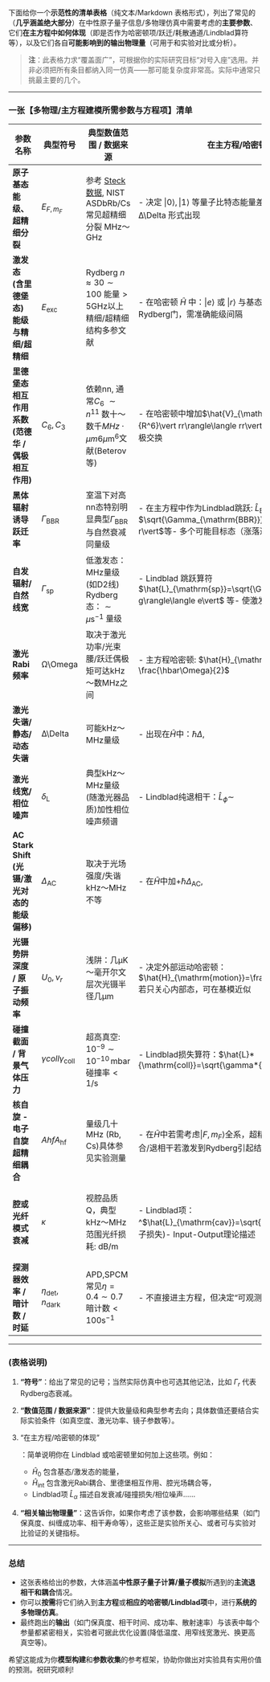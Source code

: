 下面给你一个**示范性的清单表格**（纯文本/Markdown 表格形式），列出了常见的（**几乎涵盖绝大部分**）在中性原子量子信息/多物理仿真中需要考虑的**主要参数**、它们**在主方程中如何体现**（即是否作为哈密顿项/跃迁/耗散通道/Lindblad算符等），以及它们各自**可能影响到的输出物理量**（可用于和实验对比或分析）。

> **注**：此表格力求“覆盖面广”，可根据你的实际研究目标“对号入座”选用。并非必须把所有条目都纳入同一仿真——那可能复杂度非常高。实际中通常只挑最主要的几个。

------

### 一张【多物理/主方程建模所需参数与方程项】清单

| **参数名称**                                     | **典型符号**                            | **典型数值范围 / 数据来源**                                  | **在主方程/哈密顿中的体现**                                  | **相关输出物理量**                                           |
| ------------------------------------------------ | --------------------------------------- | ------------------------------------------------------------ | ------------------------------------------------------------ | ------------------------------------------------------------ |
| **原子基态能级、超精细分裂**                     | $E_{F,m_F}$                             | 参考 [Steck 数据](http://steck.us/alkalidata/), NIST ASDbRb/Cs常见超精细分裂 MHz～GHz | - 决定 $\vert 0\rangle,\vert 1\rangle$ 等量子比特态能量差 - 主方程中以 $\omega_{01} 或$失谐 Δ\Delta 形式出现 | 门操作/跃迁共振条件；量子比特频率；叠加态相位演化            |
| **激发态 (含里德堡态) 能级与精细/超精细**        | $E_{\mathrm{exc}}$                      | Rydberg $n\approx 30\sim100$ 能量$> 5\mathrm{GHz}$以上精细/超精细结构多参文献 | - 在哈密顿 $\hat{H}$ 中：$\vert e\rangle$ 或 $\vert r\rangle$ 与基态间的光场耦合项 - 若做Rydberg门，需准确能级间隔 | Rydberg门保真度, 单光子发射频率, 范德华相互作用强度等        |
| **里德堡态相互作用系数 (范德华 / 偶极相互作用)** | $C_6, C_3$                              | 依赖nn, 通常$C_6$ $\sim n^{11}$ 数十～数千$MHz·μm6\mu\mathrm{m}^6$文献(Beterov等) | - 在哈密顿中增加$\hat{V}_{\mathrm{int}}= \frac{C_6}{R^6}\vert rr\rangle\langle rr\vert$等- 表征Rydberg阻塞、偶极交换 | 二原子(或多原子)门操作成功率/保真度；Rydberg阻塞半径；多体相图 |
| **黑体辐射诱导跃迁率**                           | $\Gamma_{\mathrm{BBR}}$                 | 室温下对高nn态特别明显典型$\Gamma_{\mathrm{BBR}}$与自然衰减同量级 | - 在主方程中作为Lindblad跳跃: $\hat{L}_{\mathrm{BBR}}$ = $\sqrt{\Gamma_{\mathrm{BBR}}}\,\vert e'\rangle\langle r\vert$等- 多个可能目标态（涨落过程） | 里德堡态寿命/稳定性下降；门操作中途衰减；远程纠缠保真度折损  |
| **自发辐射/自然线宽**                            | $\Gamma_{\mathrm{sp}}$                  | 低激发态：MHz量级 (如D2线)<br/>Rydberg态：$\sim\mu\mathrm{s}^{-1}$ 量级 | - Lindblad 跳跃算符 $\hat{L}_{\mathrm{sp}}=\sqrt{\Gamma_{\mathrm{sp}}}\,\vert g\rangle\langle e\vert$ 等- 使激发态概率衰减 | 原子/腔/光纤中的单光子发射；门保真度；时间演化曲线中激发态布居衰减 |
| **激光 Rabi 频率**                               | Ω\Omega                                 | 取决于激光功率/光束腰/跃迁偶极矩可达kHz～数MHz之间           | - 主方程哈密顿: $\hat{H}_{\mathrm{int}}= \frac{\hbar\Omega}{2}$ | $g\rangle\langle e$                                          |
| **激光失谐/静态/动态失谐**                       | Δ\Delta                                 | 可能kHz～MHz量级                                             | - 出现在$\hat{H}$中：$\hbar\Delta$,                          | $e\rangle\langle e$                                          |
| **激光线宽/相位噪声**                            | $\delta_{\mathrm{L}}$                   | 典型kHz～MHz量级 (随激光器品质)加性相位噪声频谱              | - Lindblad纯退相干：$\hat{L}_\phi\sim$                       | $e\rangle\langle e$                                          |
| **AC Stark Shift (光镊/激光对态的能级偏移)**     | $\Delta_{\mathrm{AC}}$                  | 取决于光场强度/失谐kHz～MHz不等                              | - 在$\hat{H}$中加$+\hbar\Delta_{\mathrm{AC}}$,               | $g\rangle\langle g$                                          |
| **光镊势阱深度 / 原子振动频率**                  | $U_0, \nu_r$                            | 浅阱：几$\mathrm{\mu K}$～毫开尔文层次光镊半径几$\mathrm{\mu m}$ | - 决定外部运动哈密顿：$\hat{H}_{\mathrm{motion}}=\frac{\hat{p}^2}{2m}+U_0(r)$ 若只关心内部态，可在基模近似 | 原子热运动引起多普勒去相干；逃离陷阱几率；若精细则可联合内外耦合(Motional decoherence) |
| **碰撞截面 / 背景气体压力**                      | $γcoll\gamma_{\mathrm{coll}}$           | 超高真空: $10^{-9}\sim10^{-10}\,\mathrm{mbar}$碰撞率$<1/\mathrm{s}$ | - Lindblad损失算符：$\hat{L}*{\mathrm{coll}}=\sqrt{\gamma*{\mathrm{coll}}}$, | $\varnothing\rangle\langle \text{atom}$                      |
| **核自旋 - 电子自旋 超精细耦合**                 | $AhfA_{\mathrm{hf}}$                    | 量级几十MHz (Rb, Cs)具体参见实验测量                         | - 在$\hat{H}$中若需考虑$\vert F,m_F\rangle$全系，超精细劈裂 - 可能导致额外态混合/退相干若激发到Rydberg引起结构改变 | 对存储态寿命影响；是否需纳入核自旋纠缠；门操作选择性         |
| **腔或光纤模式衰减**                             | $\kappa$                                | 视腔品质Q，典型kHz～MHz范围光纤损耗: dB/m                    | - Lindblad项：^$\hat{L}_{\mathrm{cav}}=\sqrt{2\kappa}\,\hat{a}$ (腔模光子损失)- Input-Output理论描述 | 单光子耦合效率/输出脉冲形状；远程纠缠成功率；腔Q值越高寿命越长 |
| **探测器效率 / 暗计数 /时延**                    | $\eta_{\mathrm{det}},n_{\mathrm{dark}}$ | APD,SPCM常见$\eta=0.4\sim0.7$暗计数$<100\mathrm{s}^{-1}$     | - 不直接进主方程，但决定“可观测检测结果”时的后选成功概率     | 远程纠缠的实际成功率；测量信号噪比；时间相关分析             |

------

### **(表格说明)**

1. **“符号”**：给出了常见的记号；当然实际仿真中也可选其他记法，比如 $\Gamma_{r}$ 代表Rydberg态衰减。

2. **“数值范围 / 数据来源”**：提供大致量级和典型参考去向；具体数值还要结合实际实验条件（如真空度、激光功率、镜子参数等）。

3. “在主方程/哈密顿的体现”

   ：简单说明你在 Lindblad 或哈密顿里如何加上这些项。例如：

   - $\hat{H}_0$ 包含基态/激发态的能量，
   - $\hat{H}_{\mathrm{int}}$ 包含激光Rabi耦合、里德堡相互作用、腔光场耦合等，
   - Lindblad项 $\hat{L}_\alpha$ 描述自发衰减/碰撞损失/相位噪声……

4. **“相关输出物理量”**：这告诉你，如果你考虑了该参数，会影响哪些结果（如门保真度、纠缠成功率、相干寿命等），这些正是实验所关心、或者可与实验对比验证的关键指标。

------

### 总结

- 这张表格给出的参数，大体涵盖**中性原子量子计算/量子模拟**所遇到的**主流退相干和耦合**情况。
- 你可以**按需**将它们纳入到**主方程**或**相应的哈密顿/Lindblad项**中，进行**系统的多物理仿真**。
- 最终跑出的**输出**（如门保真度、相干时间、成功率、散射速率）与该表中每个参量都紧密相关，实验者可据此优化设置(降低温度、用窄线宽激光、换更高真空等)。

希望这能成为你**模型构建**和**参数收集**的参考框架，协助你做出对实验具有实用价值的预测。祝研究顺利!